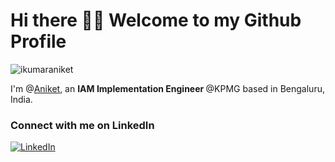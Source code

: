 <h1>Hi there 👋🏻 Welcome to my Github  Profile </h1>
<p align="left"> <img src="https://komarev.com/ghpvc/?username=ikumaraniket" alt="ikumaraniket" /> </p>


<p>I'm @<a href="https://bio.link/ikumaraniket">Aniket</a>, an <b>IAM Implementation Engineer </b> @KPMG based in Bengaluru, India.
<br/>

<h3>Connect with me on LinkedIn</h3>
<a href="https://www.linkedin.com/in/ikumaraniket" target="_blank"><img alt="LinkedIn" src="https://img.shields.io/badge/linkedin-%230077B5.svg?&style=flat&logo=linkedin&logoColor=white" /></a>
<br/><br/>


